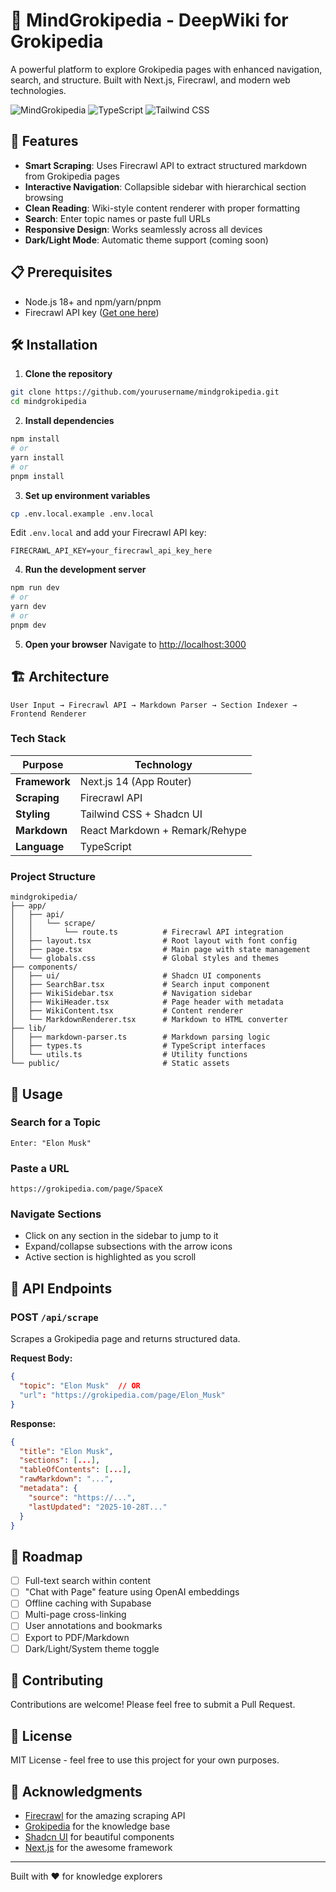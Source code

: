 # 🧠 MindGrokipedia - DeepWiki for Grokipedia

A powerful platform to explore Grokipedia pages with enhanced navigation, search, and structure. Built with Next.js, Firecrawl, and modern web technologies.

![MindGrokipedia](https://img.shields.io/badge/Next.js-14-black?style=for-the-badge&logo=next.js)
![TypeScript](https://img.shields.io/badge/TypeScript-5-blue?style=for-the-badge&logo=typescript)
![Tailwind CSS](https://img.shields.io/badge/Tailwind-3-38bdf8?style=for-the-badge&logo=tailwind-css)

## 🚀 Features

- **Smart Scraping**: Uses Firecrawl API to extract structured markdown from Grokipedia pages
- **Interactive Navigation**: Collapsible sidebar with hierarchical section browsing
- **Clean Reading**: Wiki-style content renderer with proper formatting
- **Search**: Enter topic names or paste full URLs
- **Responsive Design**: Works seamlessly across all devices
- **Dark/Light Mode**: Automatic theme support (coming soon)

## 📋 Prerequisites

- Node.js 18+ and npm/yarn/pnpm
- Firecrawl API key ([Get one here](https://firecrawl.dev/))

## 🛠️ Installation

1. **Clone the repository**
```bash
git clone https://github.com/yourusername/mindgrokipedia.git
cd mindgrokipedia
```

2. **Install dependencies**
```bash
npm install
# or
yarn install
# or
pnpm install
```

3. **Set up environment variables**
```bash
cp .env.local.example .env.local
```

Edit `.env.local` and add your Firecrawl API key:
```
FIRECRAWL_API_KEY=your_firecrawl_api_key_here
```

4. **Run the development server**
```bash
npm run dev
# or
yarn dev
# or
pnpm dev
```

5. **Open your browser**
Navigate to [http://localhost:3000](http://localhost:3000)

## 🏗️ Architecture

```
User Input → Firecrawl API → Markdown Parser → Section Indexer → Frontend Renderer
```

### Tech Stack

| Purpose | Technology |
|---------|-----------|
| **Framework** | Next.js 14 (App Router) |
| **Scraping** | Firecrawl API |
| **Styling** | Tailwind CSS + Shadcn UI |
| **Markdown** | React Markdown + Remark/Rehype |
| **Language** | TypeScript |

### Project Structure

```
mindgrokipedia/
├── app/
│   ├── api/
│   │   └── scrape/
│   │       └── route.ts          # Firecrawl API integration
│   ├── layout.tsx                # Root layout with font config
│   ├── page.tsx                  # Main page with state management
│   └── globals.css               # Global styles and themes
├── components/
│   ├── ui/                       # Shadcn UI components
│   ├── SearchBar.tsx             # Search input component
│   ├── WikiSidebar.tsx           # Navigation sidebar
│   ├── WikiHeader.tsx            # Page header with metadata
│   ├── WikiContent.tsx           # Content renderer
│   └── MarkdownRenderer.tsx      # Markdown to HTML converter
├── lib/
│   ├── markdown-parser.ts        # Markdown parsing logic
│   ├── types.ts                  # TypeScript interfaces
│   └── utils.ts                  # Utility functions
└── public/                       # Static assets
```

## 🎨 Usage

### Search for a Topic
```
Enter: "Elon Musk"
```

### Paste a URL
```
https://grokipedia.com/page/SpaceX
```

### Navigate Sections
- Click on any section in the sidebar to jump to it
- Expand/collapse subsections with the arrow icons
- Active section is highlighted as you scroll

## 🔌 API Endpoints

### POST `/api/scrape`

Scrapes a Grokipedia page and returns structured data.

**Request Body:**
```json
{
  "topic": "Elon Musk"  // OR
  "url": "https://grokipedia.com/page/Elon_Musk"
}
```

**Response:**
```json
{
  "title": "Elon Musk",
  "sections": [...],
  "tableOfContents": [...],
  "rawMarkdown": "...",
  "metadata": {
    "source": "https://...",
    "lastUpdated": "2025-10-28T..."
  }
}
```

## 🎯 Roadmap

- [ ] Full-text search within content
- [ ] "Chat with Page" feature using OpenAI embeddings
- [ ] Offline caching with Supabase
- [ ] Multi-page cross-linking
- [ ] User annotations and bookmarks
- [ ] Export to PDF/Markdown
- [ ] Dark/Light/System theme toggle

## 🤝 Contributing

Contributions are welcome! Please feel free to submit a Pull Request.

## 📄 License

MIT License - feel free to use this project for your own purposes.

## 🙏 Acknowledgments

- [Firecrawl](https://firecrawl.dev/) for the amazing scraping API
- [Grokipedia](https://grokipedia.com/) for the knowledge base
- [Shadcn UI](https://ui.shadcn.com/) for beautiful components
- [Next.js](https://nextjs.org/) for the awesome framework

---

Built with ❤️ for knowledge explorers

